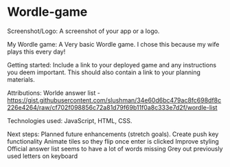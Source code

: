 # Wordle-game

Screenshot/Logo: A screenshot of your app or a logo.


My Wordle game:  A Very basic Wordle game. I chose this because my wife plays this every day!


Getting started: Include a link to your deployed game and any instructions you deem important. This should also contain a link to your planning materials.



Attributions: 
Worlde answer list - https://gist.githubusercontent.com/slushman/34e60d6bc479ac8fc698df8c226e4264/raw/cf702f098856c72a81d79f69b11f0a8c333e7d2f/wordle-list 

Technologies used: 
JavaScript, HTML, CSS.

Next steps: Planned future enhancements (stretch goals).
Create push key functionality
Animate tiles so they flip once enter is clicked
Improve styling
Official answer list seems to have a lot of words missing
Grey out previously used letters on keyboard

